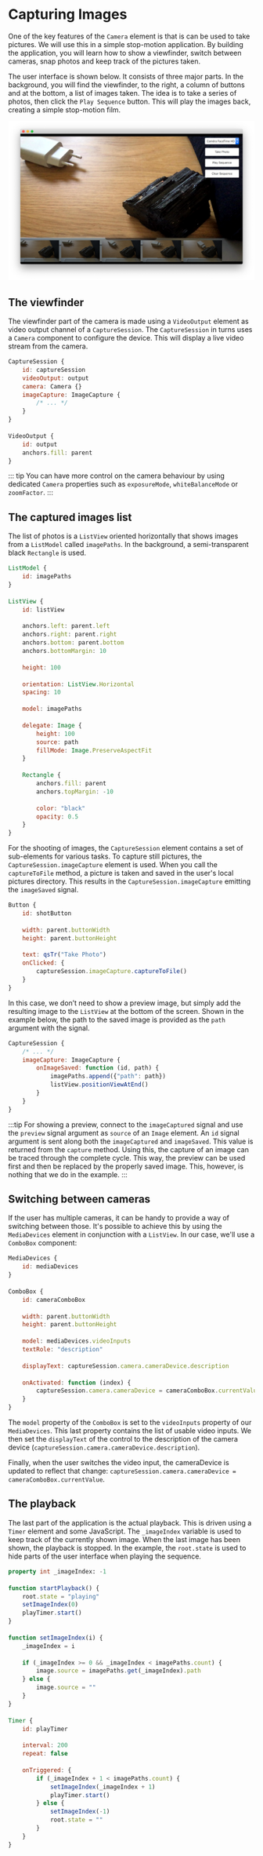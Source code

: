 # Capturing Images

One of the key features of the `Camera` element is that is can be used to take pictures. We will use this in a simple stop-motion application. By building the application, you will learn how to show a viewfinder, switch between cameras, snap photos and keep track of the pictures taken.

The user interface is shown below. It consists of three major parts. In the background, you will find the viewfinder, to the right, a column of buttons and at the bottom, a list of images taken. The idea is to take a series of photos, then click the `Play Sequence` button. This will play the images back, creating a simple stop-motion film.

![image](./assets/camera-ui.png)

## The viewfinder

The viewfinder part of the camera is made using a `VideoOutput` element as video output channel of a `CaptureSession`. The `CaptureSession` in turns uses a `Camera` component to configure the device. This will display a live video stream from the camera.

```qml
CaptureSession {
    id: captureSession
    videoOutput: output
    camera: Camera {} 
    imageCapture: ImageCapture {
        /* ... */
    }
}

VideoOutput {
    id: output
    anchors.fill: parent
}
```

::: tip
You can have more control on the camera behaviour by using dedicated `Camera` properties such as `exposureMode`, `whiteBalanceMode` or `zoomFactor`.
:::

## The captured images list

The list of photos is a `ListView` oriented horizontally that shows images from a `ListModel` called `imagePaths`. In the background, a semi-transparent black `Rectangle` is used.

```qml
ListModel {
    id: imagePaths
}

ListView {
    id: listView

    anchors.left: parent.left
    anchors.right: parent.right
    anchors.bottom: parent.bottom
    anchors.bottomMargin: 10

    height: 100

    orientation: ListView.Horizontal
    spacing: 10

    model: imagePaths

    delegate: Image {
        height: 100
        source: path
        fillMode: Image.PreserveAspectFit
    }

    Rectangle {
        anchors.fill: parent
        anchors.topMargin: -10

        color: "black"
        opacity: 0.5
    }
}
```

For the shooting of images, the `CaptureSession` element contains a set of sub-elements for various tasks. To capture still pictures, the `CaptureSession.imageCapture` element is used. When you call the `captureToFile` method, a picture is taken and saved in the user's local pictures directory. This results in the `CaptureSession.imageCapture` emitting the `imageSaved` signal.

```qml
Button {
    id: shotButton
    
    width: parent.buttonWidth
    height: parent.buttonHeight

    text: qsTr("Take Photo")
    onClicked: {
        captureSession.imageCapture.captureToFile()
    }
}
```

In this case, we don’t need to show a preview image, but simply add the resulting image to the `ListView` at the bottom of the screen. Shown in the example below, the path to the saved image is provided as the `path` argument with the signal.

```qml
CaptureSession {
    /* ... */
    imageCapture: ImageCapture {
        onImageSaved: function (id, path) {
            imagePaths.append({"path": path})
            listView.positionViewAtEnd()
        }
    }
}
```

:::tip
For showing a preview, connect to the `imageCaptured` signal and use the `preview` signal argument as `source` of an `Image` element. An `id` signal argument is sent along both the `imageCaptured` and `imageSaved`. This value is returned from the `capture` method. Using this, the capture of an image can be traced through the complete cycle. This way, the preview can be used first and then be replaced by the properly saved image. This, however, is nothing that we do in the example.
:::

## Switching between cameras

If the user has multiple cameras, it can be handy to provide a way of switching between those. It's possible to achieve this by using the `MediaDevices` element in conjunction with a `ListView`. In our case, we'll use a `ComboBox` component:

```qml
MediaDevices {
    id: mediaDevices
}

ComboBox {
    id: cameraComboBox

    width: parent.buttonWidth
    height: parent.buttonHeight

    model: mediaDevices.videoInputs
    textRole: "description"

    displayText: captureSession.camera.cameraDevice.description

    onActivated: function (index) {
        captureSession.camera.cameraDevice = cameraComboBox.currentValue
    }
}
```

The `model` property of the `ComboBox` is set to the `videoInputs` property of our `MediaDevices`. This last property contains the list of usable video inputs. We then set the `displayText` of the control to the description of the camera device (`captureSession.camera.cameraDevice.description`).

Finally, when the user switches the video input, the cameraDevice is updated to reflect that change: `captureSession.camera.cameraDevice = cameraComboBox.currentValue`.

## The playback

The last part of the application is the actual playback. This is driven using a `Timer` element and some JavaScript. The `_imageIndex` variable is used to keep track of the currently shown image. When the last image has been shown, the playback is stopped. In the example, the `root.state` is used to hide parts of the user interface when playing the sequence.

```qml
property int _imageIndex: -1

function startPlayback() {
    root.state = "playing"
    setImageIndex(0)
    playTimer.start()
}

function setImageIndex(i) {
    _imageIndex = i

    if (_imageIndex >= 0 && _imageIndex < imagePaths.count) {
        image.source = imagePaths.get(_imageIndex).path
    } else {
        image.source = ""
    }
}

Timer {
    id: playTimer

    interval: 200
    repeat: false

    onTriggered: {
        if (_imageIndex + 1 < imagePaths.count) {
            setImageIndex(_imageIndex + 1)
            playTimer.start()
        } else {
            setImageIndex(-1)
            root.state = ""
        }
    }
}
```


